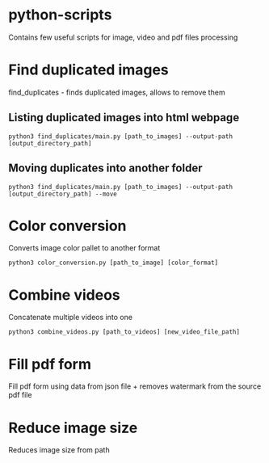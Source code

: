 # python-scripts
Contains few useful scripts for image, video and pdf files processing

# Find duplicated images
find_duplicates - finds duplicated images, allows to remove them

## Listing duplicated images into html webpage
```
python3 find_duplicates/main.py [path_to_images] --output-path [output_directory_path]
```

## Moving duplicates into another folder
```
python3 find_duplicates/main.py [path_to_images] --output-path [output_directory_path] --move
```

# Color conversion
Converts image color pallet to another format
```
python3 color_conversion.py [path_to_image] [color_format]
```

# Combine videos
Concatenate multiple videos into one
```
python3 combine_videos.py [path_to_videos] [new_video_file_path]
```
# Fill pdf form
Fill pdf form using data from json file + removes watermark from the source pdf file

# Reduce image size
Reduces image size from path